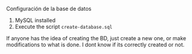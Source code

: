  Configuración de la base de datos 

1. MySQL installed
2. Execute the script `create-database.sql`

If anyone has the idea of creating the BD, just create a new one, or make modifications to what is done.
I dont know if its correctly created or not.
